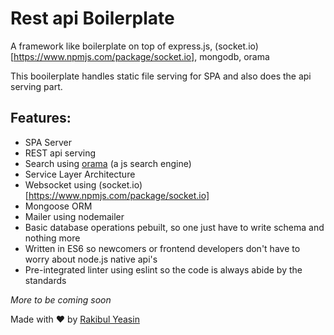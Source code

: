 # Rest api Boilerplate

A framework like boilerplate on top of express.js, (socket.io)[https://www.npmjs.com/package/socket.io], mongodb, orama

This booilerplate handles static file serving for SPA and also does the api serving part.

## Features:

- SPA Server
- REST api serving
- Search using [orama](https://www.npmjs.com/package/@orama/orama) (a js search engine)
- Service Layer Architecture
- Websocket using (socket.io)[https://www.npmjs.com/package/socket.io]
- Mongoose ORM
- Mailer using nodemailer
- Basic database operations pebuilt, so one just have to write schema and nothing more
- Written in ES6 so newcomers or frontend developers don't have to worry about node.js native api's
- Pre-integrated linter using eslint so the code is always abide by the standards

_More to be coming soon_

Made with :heart: by [Rakibul Yeasin](https://facebook.com/dreygur)
